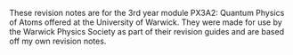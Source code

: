 These revision notes are for the 3rd year module PX3A2: Quantum Physics of Atoms offered at the University of Warwick. They were made for use by the Warwick Physics Society as part of their revision guides and are based off my own revision notes.
